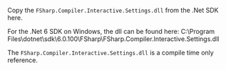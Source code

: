 Copy the `FSharp.Compiler.Interactive.Settings.dll` from the .Net SDK here.

For the .Net 6 SDK on Windows, the dll can be found here:
	C:\Program Files\dotnet\sdk\6.0.100\FSharp\FSharp.Compiler.Interactive.Settings.dll

The `FSharp.Compiler.Interactive.Settings.dll` is a compile time only reference.
